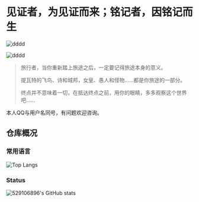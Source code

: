 # 见证者，为见证而来；铭记者，因铭记而生

 ![dddd](https://img.shields.io/badge/%E5%8E%9F%E7%A5%9EUID-208141029-green)

 ![dddd](https://img.shields.io/badge/Dog%20Of-%E9%9B%B7%E7%94%B5%E5%B0%86%E5%86%9B-blueviolet)

> 旅行者，当你重新踏上旅途之后，一定要记得旅途本身的意义。 
>
> 提瓦特的飞鸟、诗和城邦，女皇、愚人和怪物……都是你旅途的一部分。 
>
> 终点并不意味着一切，在抵达终点之前，用你的眼睛，多多观察这个世界吧…… 

本人QQ与用户名同号，有问题欢迎咨询。

## 仓库概况

 ### 常用语言

 ![Top Langs](https://github-readme-stats.vercel.app/api/top-langs/?username=529106896)

### Status

 ![529106896's GitHub stats](https://github-readme-stats.vercel.app/api?username=529106896&show_icons=true&theme=tokyonight)
